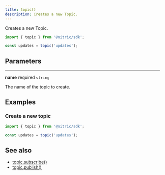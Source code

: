 ```yaml
---
title: topic()
description: Creates a new Topic.
---
```


Creates a new Topic.

```javascript
import { topic } from '@nitric/sdk';

const updates = topic('updates');
```

## Parameters

---

**name** required `string`

The name of the topic to create.

## Examples

### Create a new topic

```javascript
import { topic } from '@nitric/sdk';

const updates = topic('updates');
```

## See also

- [topic.subscribe()](./topic-subscribe.md)
- [topic.publish()](./topic-publish.md)
